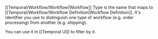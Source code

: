 [[Temporal/Workflow/Workflow|Workflow]] Type is the name that maps to [[Temporal/Workflow/Workflow Definition|Workflow Definition]]. It's identifier you use to distinguish one type of workflow (e.g. order processing) from another (e.g. shipping).

You can use it in [[Temporal UI]] to filter by it.
